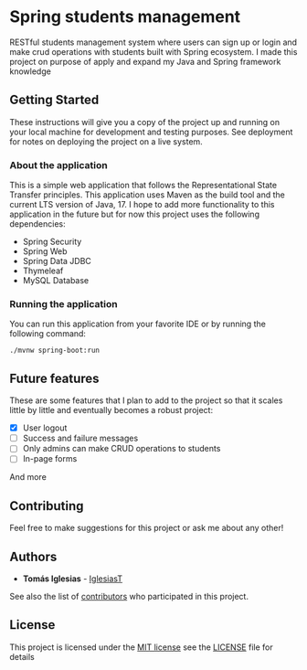 # Spring students management

RESTful students management system where users can sign up or login and make crud operations with students built with Spring ecosystem.
I made this project on purpose of apply and expand my Java and Spring framework knowledge

## Getting Started

These instructions will give you a copy of the project up and running on your local machine for development and testing purposes. See deployment for notes on deploying the project on a live system.

### About the application

This is a simple web application that follows the Representational State Transfer principles. This application uses Maven as the build tool and the current LTS version of Java, 17. I hope to add more functionality to this application in the future but for now this project uses the following dependencies:

- Spring Security
- Spring Web
- Spring Data JDBC
- Thymeleaf
- MySQL Database

### Running the application

You can run this application from your favorite IDE or by running the following command:

    ./mvnw spring-boot:run

## Future features
These are some features that I plan to add to the project so that it scales little by little and eventually becomes a robust project:
- [x] User logout
- [ ] Success and failure messages
- [ ] Only admins can make CRUD operations to students
- [ ] In-page forms

And more

## Contributing

Feel free to make suggestions for this project or ask me about any other!

## Authors

  - **Tomás Iglesias** -
    [IglesiasT](https://github.com/IglesiasT)

See also the list of
[contributors](https://github.com/IglesiasT/spring-students-management/graphs/contributors) who participated in this project.

## License

This project is licensed under the [MIT license](LICENSE) see the [LICENSE](LICENSE) file for details
